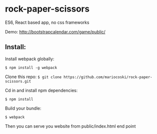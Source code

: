 # rock-paper-scissors
ES6, React based app, no css frameworks

Demo: http://bootstrapcalendar.com/game/public/

## Install:

Install webpack globally:

`$ npm install -g webpack`

Clone this repo:
`$ git clone https://github.com/mariocoski/rock-paper-scissors.git`

Cd in and install npm dependencies:

`$ npm install`

Build your bundle:

`$ webpack`

Then you can serve you website from public/index.html end point
